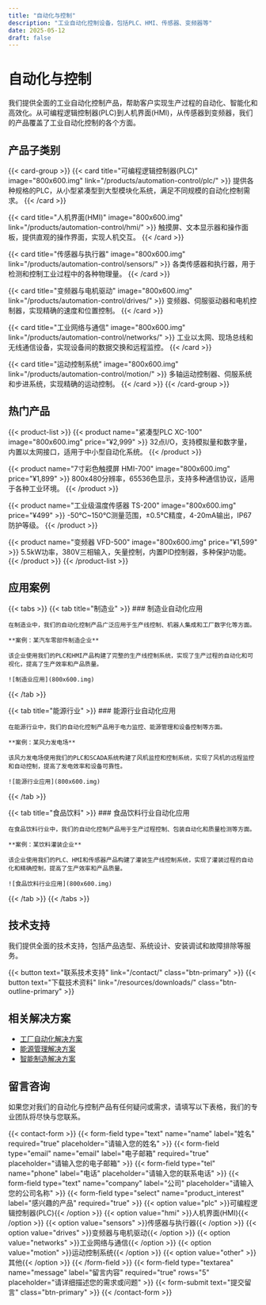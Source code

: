 ```yaml
---
title: "自动化与控制"
description: "工业自动化控制设备，包括PLC、HMI、传感器、变频器等"
date: 2025-05-12
draft: false
---
```


# 自动化与控制

我们提供全面的工业自动化控制产品，帮助客户实现生产过程的自动化、智能化和高效化。从可编程逻辑控制器(PLC)到人机界面(HMI)，从传感器到变频器，我们的产品覆盖了工业自动化控制的各个方面。

## 产品子类别

{{< card-group >}}
  {{< card title="可编程逻辑控制器(PLC)" image="800x600.img" link="/products/automation-control/plc/" >}}
    提供各种规格的PLC，从小型紧凑型到大型模块化系统，满足不同规模的自动化控制需求。
  {{< /card >}}
  
  {{< card title="人机界面(HMI)" image="800x600.img" link="/products/automation-control/hmi/" >}}
    触摸屏、文本显示器和操作面板，提供直观的操作界面，实现人机交互。
  {{< /card >}}
  
  {{< card title="传感器与执行器" image="800x600.img" link="/products/automation-control/sensors/" >}}
    各类传感器和执行器，用于检测和控制工业过程中的各种物理量。
  {{< /card >}}
  
  {{< card title="变频器与电机驱动" image="800x600.img" link="/products/automation-control/drives/" >}}
    变频器、伺服驱动器和电机控制器，实现精确的速度和位置控制。
  {{< /card >}}
  
  {{< card title="工业网络与通信" image="800x600.img" link="/products/automation-control/networks/" >}}
    工业以太网、现场总线和无线通信设备，实现设备间的数据交换和远程监控。
  {{< /card >}}
  
  {{< card title="运动控制系统" image="800x600.img" link="/products/automation-control/motion/" >}}
    多轴运动控制器、伺服系统和步进系统，实现精确的运动控制。
  {{< /card >}}
{{< /card-group >}}

## 热门产品

{{< product-list >}}
  {{< product name="紧凑型PLC XC-100" image="800x600.img" price="¥2,999" >}}
    32点I/O，支持模拟量和数字量，内置以太网接口，适用于中小型自动化系统。
  {{< /product >}}
  
  {{< product name="7寸彩色触摸屏 HMI-700" image="800x600.img" price="¥1,899" >}}
    800x480分辨率，65536色显示，支持多种通信协议，适用于各种工业环境。
  {{< /product >}}
  
  {{< product name="工业级温度传感器 TS-200" image="800x600.img" price="¥499" >}}
    -50℃~150℃测量范围，±0.5℃精度，4-20mA输出，IP67防护等级。
  {{< /product >}}
  
  {{< product name="变频器 VFD-500" image="800x600.img" price="¥1,599" >}}
    5.5kW功率，380V三相输入，矢量控制，内置PID控制器，多种保护功能。
  {{< /product >}}
{{< /product-list >}}

## 应用案例

{{< tabs >}}
  {{< tab title="制造业" >}}
    ### 制造业自动化应用
    
    在制造业中，我们的自动化控制产品广泛应用于生产线控制、机器人集成和工厂数字化等方面。
    
    **案例：某汽车零部件制造企业**
    
    该企业使用我们的PLC和HMI产品构建了完整的生产线控制系统，实现了生产过程的自动化和可视化，提高了生产效率和产品质量。
    
    ![制造业应用](800x600.img)
  {{< /tab >}}
  
  {{< tab title="能源行业" >}}
    ### 能源行业自动化应用
    
    在能源行业中，我们的自动化控制产品用于电力监控、能源管理和设备控制等方面。
    
    **案例：某风力发电场**
    
    该风力发电场使用我们的PLC和SCADA系统构建了风机监控和控制系统，实现了风机的远程监控和自动控制，提高了发电效率和设备可靠性。
    
    ![能源行业应用](800x600.img)
  {{< /tab >}}
  
  {{< tab title="食品饮料" >}}
    ### 食品饮料行业自动化应用
    
    在食品饮料行业中，我们的自动化控制产品用于生产过程控制、包装自动化和质量检测等方面。
    
    **案例：某饮料灌装企业**
    
    该企业使用我们的PLC、HMI和传感器产品构建了灌装生产线控制系统，实现了灌装过程的自动化和精确控制，提高了生产效率和产品质量。
    
    ![食品饮料行业应用](800x600.img)
  {{< /tab >}}
{{< /tabs >}}

## 技术支持

我们提供全面的技术支持，包括产品选型、系统设计、安装调试和故障排除等服务。

{{< button text="联系技术支持" link="/contact/" class="btn-primary" >}}
{{< button text="下载技术资料" link="/resources/downloads/" class="btn-outline-primary" >}}

## 相关解决方案

- [工厂自动化解决方案](/solutions/factory-automation/)
- [能源管理解决方案](/solutions/energy-management/)
- [智能制造解决方案](/solutions/smart-manufacturing/)

## 留言咨询

如果您对我们的自动化与控制产品有任何疑问或需求，请填写以下表格，我们的专业团队将尽快与您联系。

{{< contact-form >}}
  {{< form-field type="text" name="name" label="姓名" required="true" placeholder="请输入您的姓名" >}}
  {{< form-field type="email" name="email" label="电子邮箱" required="true" placeholder="请输入您的电子邮箱" >}}
  {{< form-field type="tel" name="phone" label="电话" placeholder="请输入您的联系电话" >}}
  {{< form-field type="text" name="company" label="公司" placeholder="请输入您的公司名称" >}}
  {{< form-field type="select" name="product_interest" label="感兴趣的产品" required="true" >}}
    {{< option value="plc" >}}可编程逻辑控制器(PLC){{< /option >}}
    {{< option value="hmi" >}}人机界面(HMI){{< /option >}}
    {{< option value="sensors" >}}传感器与执行器{{< /option >}}
    {{< option value="drives" >}}变频器与电机驱动{{< /option >}}
    {{< option value="networks" >}}工业网络与通信{{< /option >}}
    {{< option value="motion" >}}运动控制系统{{< /option >}}
    {{< option value="other" >}}其他{{< /option >}}
  {{< /form-field >}}
  {{< form-field type="textarea" name="message" label="留言内容" required="true" rows="5" placeholder="请详细描述您的需求或问题" >}}
  {{< form-submit text="提交留言" class="btn-primary" >}}
{{< /contact-form >}}
